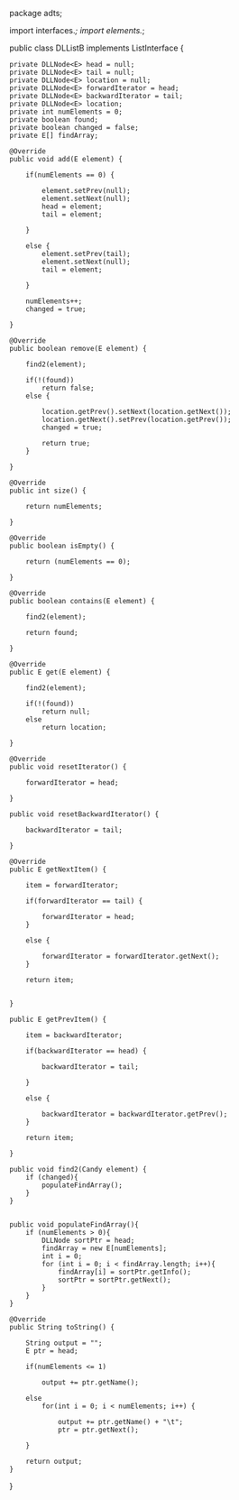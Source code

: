 package adts;

import interfaces.*;
import elements.*;

public class DLListB<E> implements ListInterface<Candy> {

	private DLLNode<E> head = null;
	private DLLNode<E> tail = null;
	private DLLNode<E> location = null;
	private DLLNode<E> forwardIterator = head;
	private DLLNode<E> backwardIterator = tail;
	private DLLNode<E> location;
	private int numElements = 0;
	private boolean found;
	private boolean changed = false; 
	private E[] findArray;
	
	@Override
	public void add(E element) {
		
		if(numElements == 0) {

			element.setPrev(null);
			element.setNext(null);
			head = element;
			tail = element;

		}

		else {
			element.setPrev(tail);
			element.setNext(null);
			tail = element;

		}

		numElements++;
		changed = true;
		
	}

	@Override
	public boolean remove(E element) {
		
		find2(element);
		
		if(!(found))
			return false;
		else {
			
			location.getPrev().setNext(location.getNext());
			location.getNext().setPrev(location.getPrev());
			changed = true;
		
			return true;
		}
		
	}

	@Override
	public int size() {
	
		return numElements;
		
	}

	@Override
	public boolean isEmpty() {
		
		return (numElements == 0);
		
	}

	@Override
	public boolean contains(E element) {
		
		find2(element);
		
		return found;
		
	}

	@Override
	public E get(E element) {
		
		find2(element);
		
		if(!(found))
			return null;
		else
			return location;
		
	}

	@Override
	public void resetIterator() {
		
		forwardIterator = head;
		
	}
	
	public void resetBackwardIterator() {
		
		backwardIterator = tail;
		
	}

	@Override
	public E getNextItem() {
		
		item = forwardIterator;
		
		if(forwardIterator == tail) {
			
			forwardIterator = head;
		}
			
		else {
			
			forwardIterator = forwardIterator.getNext();
		}
		
		return item;
		
		
	}
	
	public E getPrevItem() {
		
		item = backwardIterator;
		
		if(backwardIterator == head) {
			
			backwardIterator = tail;
			
		}
		
		else {
			
			backwardIterator = backwardIterator.getPrev();
		}
		
		return item;

	}
	
	public void find2(Candy element) {
		if (changed){
			populateFindArray();
		}
	}
	
	
	public void populateFindArray(){
		if (numElements > 0){
			DLLNode sortPtr = head;
			findArray = new E[numElements];
			int i = 0;
			for (int i = 0; i < findArray.length; i++){
				findArray[i] = sortPtr.getInfo();
				sortPtr = sortPtr.getNext();
			}
		}			
	}
	
	@Override
	public String toString() {
		
		String output = "";
		E ptr = head;
		
		if(numElements <= 1)
		
			output += ptr.getName();
		
		else
			for(int i = 0; i < numElements; i++) {
				
				output += ptr.getName() + "\t";
				ptr = ptr.getNext();
				
		}
		
		return output;
	}

}
